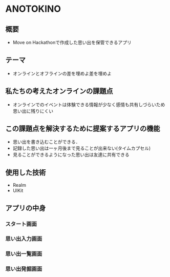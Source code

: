 # ANOTOKINO

## 概要
- Move on Hackathonで作成した思い出を保管できるアプリ

## テーマ
- オンラインとオフラインの差を埋めよ差を埋めよ

## 私たちの考えたオンラインの課題点
- オンラインでのイベントは体験できる情報が少なく感情も共有しづらいため思い出に残りにくい

## この課題点を解決するために提案するアプリの機能
- 思い出を書き込むことができる．
- 記録した思い出は一ヶ月後まで見ることが出来ない(タイムカプセル)
- 見ることができるようになった思い出は友達に共有できる

## 使用した技術
- Realm
- UIKit

## アプリの中身
### スタート画面

### 思い出入力画面

### 思い出一覧画面

### 思い出発掘画面
